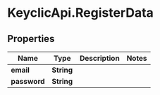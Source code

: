 # KeyclicApi.RegisterData

## Properties
Name | Type | Description | Notes
------------ | ------------- | ------------- | -------------
**email** | **String** |  | 
**password** | **String** |  | 


